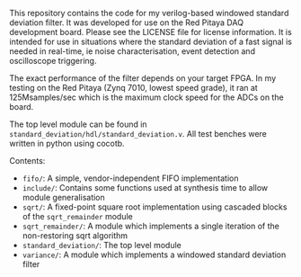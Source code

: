 This repository contains the code for my verilog-based windowed standard deviation filter. It was developed for use on the Red Pitaya DAQ development board. Please see the LICENSE file for license information. It is intended for use in situations where the standard deviation of a fast signal is needed in real-time, ie noise characterisation, event detection and oscilloscope triggering.

The exact performance of the filter depends on your target FPGA. In my testing on the Red Pitaya (Zynq 7010, lowest speed grade), it ran at 125Msamples/sec which is the maximum clock speed for the ADCs on the board. 

The top level module can be found in `standard_deviation/hdl/standard_deviation.v`. All test benches were written in python using cocotb.

Contents:
 - `fifo/`: A simple, vendor-independent FIFO implementation
 - `include/`: Contains some functions used at synthesis time to allow module generalisation
 - `sqrt/`: A fixed-point square root implementation using cascaded blocks of the `sqrt_remainder` module
 - `sqrt_remainder/`: A module which implements a single iteration of the non-restoring sqrt algorithm
 - `standard_deviation/`: The top level module
 - `variance/`: A module which implements a windowed standard deviation filter